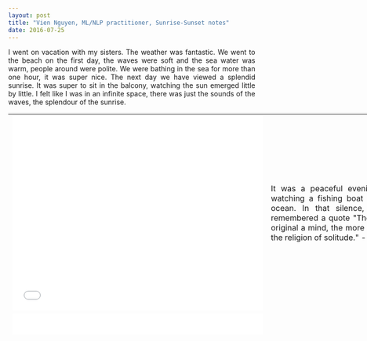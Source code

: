 ```yaml
---
layout: post
title: "Vien Nguyen, ML/NLP practitioner, Sunrise-Sunset notes"
date: 2016-07-25
---
```


<p align = "justify">
I went on vacation with my sisters. The weather was fantastic. We went to the beach on the first day, the waves were soft and the sea water was warm, people around were polite. We were bathing in the sea for more than one hour, it was super nice. The next day we have viewed a splendid sunrise. It was super to sit in the balcony, watching the sun emerged little by little. I felt like I was in an infinite space, there was just the sounds of the waves, the splendour of the sunrise.
</p>

<table align = "center" border = "0" style = "width: 900px; height: 450px;" cellpadding="10" cellspacing = "10">
	<tr>
		<td>
			<iframe src="//www.eyeem.com/embed/p/90230832/512/398" width="512" height="398" frameborder="0" scrolling="no" allowtransparency="true"> </iframe>
		</td>
		<td valign="center"><p align = "justify">It was a peaceful evening, I was standing, watching a fishing boat going slowly on the ocean. In that silence, I felt calm, and I remembered a quote &quot;The more powerful and original a mind, the more it will incline towards the religion of solitude.&quot; -- Aldous Huxley</p>
		</td>
	</tr>
	<tr>
		<td>
			<iframe src="//www.eyeem.com/embed/p/90245584/512/398" width="512" height="398" frameborder="0" scrolling="no" allowtransparency="true"> </iframe>
		</td>
		<td valign="center"><p align = "justify">I looked at the sunrise from the beach. They were all different shapes and emotions. I have viewed hundreds of sunrises, each of them different from all the others.</p>
		</td>
	</tr>
</table>

<div>
<script>
  (function(i,s,o,g,r,a,m){i['GoogleAnalyticsObject']=r;i[r]=i[r]||function(){
  (i[r].q=i[r].q||[]).push(arguments)},i[r].l=1*new Date();a=s.createElement(o),
  m=s.getElementsByTagName(o)[0];a.async=1;a.src=g;m.parentNode.insertBefore(a,m)
  })(window,document,'script','https://www.google-analytics.com/analytics.js','ga');

  ga('create', 'UA-77434616-1', 'auto');
  ga('send', 'pageview');

</script>
</div>